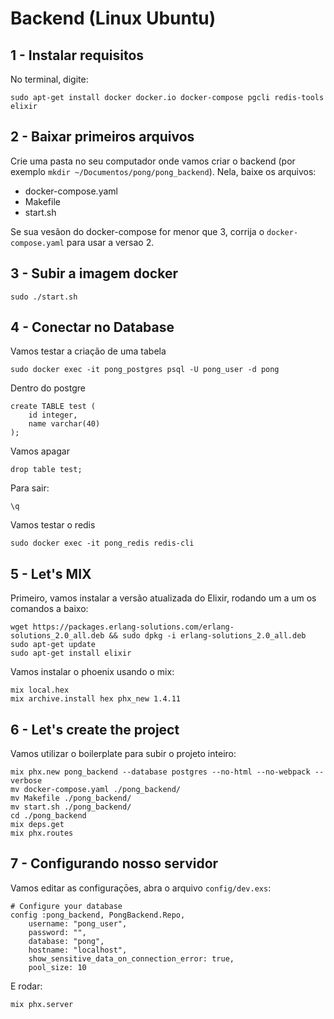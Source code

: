 # Backend (Linux Ubuntu)

## 1 - Instalar requisitos
No terminal, digite:
```
sudo apt-get install docker docker.io docker-compose pgcli redis-tools elixir
```

## 2 - Baixar primeiros arquivos
Crie uma pasta no seu computador onde vamos criar o backend (por exemplo `mkdir ~/Documentos/pong/pong_backend`). Nela, baixe os arquivos:
* docker-compose.yaml
* Makefile
* start.sh

Se sua vesãon do docker-compose for menor que 3, corrija o `docker-compose.yaml` para usar a versao 2.

## 3 - Subir a imagem docker
```
sudo ./start.sh
```

## 4 - Conectar no Database
Vamos testar a criação de uma tabela
```
sudo docker exec -it pong_postgres psql -U pong_user -d pong
```
Dentro do postgre
```
create TABLE test (
    id integer,
    name varchar(40)
);
```
Vamos apagar
```
drop table test;
```
Para sair:
```
\q
```
Vamos testar o redis
```
sudo docker exec -it pong_redis redis-cli
```

## 5 - Let's MIX
Primeiro, vamos instalar a versão atualizada do Elixir, rodando um a um os comandos a baixo:
```
wget https://packages.erlang-solutions.com/erlang-solutions_2.0_all.deb && sudo dpkg -i erlang-solutions_2.0_all.deb
sudo apt-get update
sudo apt-get install elixir
```
Vamos instalar o phoenix usando o mix:
```
mix local.hex
mix archive.install hex phx_new 1.4.11
```

## 6 - Let's create the project
Vamos utilizar o boilerplate para subir o projeto inteiro:
```
mix phx.new pong_backend --database postgres --no-html --no-webpack --verbose
mv docker-compose.yaml ./pong_backend/
mv Makefile ./pong_backend/
mv start.sh ./pong_backend/
cd ./pong_backend
mix deps.get
mix phx.routes
```

## 7 - Configurando nosso servidor
Vamos editar as configuraçōes, abra o arquivo `config/dev.exs`:
```
# Configure your database
config :pong_backend, PongBackend.Repo,
    username: "pong_user",
    password: "",
    database: "pong",
    hostname: "localhost",
    show_sensitive_data_on_connection_error: true,
    pool_size: 10
```
E rodar:
```
mix phx.server
```
